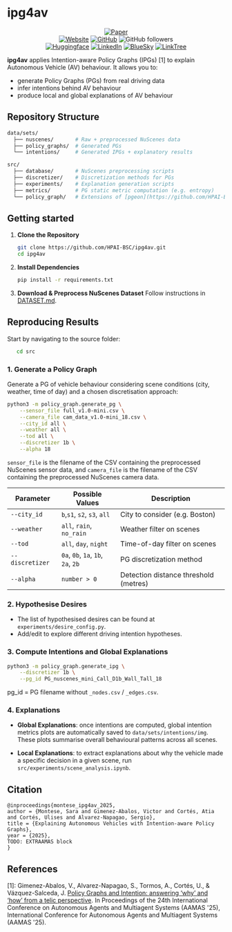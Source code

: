 # ipg4av

<div align="center">

[![Paper](https://img.shields.io/badge/Paper-10.5555/3635637.3663299-f6c628.svg)](https://dl.acm.org/doi/10.5555/3635637.3663299)
<br/>
[![Website](https://img.shields.io/badge/Website-HPAI-8A2BE2.svg)](https://hpai.bsc.es)
[![GitHub](https://img.shields.io/badge/GitHub-HPAI--BSC-%23121011.svg?logo=github&logoColor=white.svg)](https://github.com/HPAI-BSC)
![GitHub followers](https://img.shields.io/github/followers/HPAI-BSC)
<br/>
[![Huggingface](https://img.shields.io/badge/%F0%9F%A4%97%20Hugging%20Face-HPAI--BSC-ffc107?color=ffc107&logoColor=white.svg)](https://huggingface.co/HPAI-BSC)
[![LinkedIn](https://img.shields.io/badge/Linkedin-HPAI--BSC-blue.svg)](https://www.linkedin.com/company/hpai)
[![BlueSky](https://img.shields.io/badge/Bluesky-HPAI-0285FF?logo=bluesky&logoColor=fff.svg)](https://bsky.app/profile/hpai.bsky.social)
[![LinkTree](https://img.shields.io/badge/Linktree-HPAI-43E55E?style=flat&logo=linktree&logoColor=white.svg)](https://linktr.ee/hpai_bsc)


</div>


**ipg4av** applies Intention-aware Policy Graphs (IPGs) [1] to explain Autonomous Vehicle (AV) behaviour.
It allows you to: 
- generate Policy Graphs (PGs) from real driving data
- infer intentions behind AV behaviour
- produce local and global explanations of AV behaviour

## Repository Structure
```bash
data/sets/
  ├── nuscenes/       # Raw + preprocessed NuScenes data
  ├── policy_graphs/  # Generated PGs
  └── intentions/     # Generated IPGs + explanatory results

src/
  ├── database/       # NuScenes preprocessing scripts
  ├── discretizer/    # Discretization methods for PGs
  ├── experiments/    # Explanation generation scripts
  ├── metrics/        # PG static metric computation (e.g. entropy)
  └── policy_graph/   # Extensions of [pgeon](https://github.com/HPAI-BSC/pgeon) package to build PGs & IPGs for AVs
```
## Getting started

1. **Clone the Repository**

    ```bash
    git clone https://github.com/HPAI-BSC/ipg4av.git
    cd ipg4av
    ```
    
2. **Install Dependencies**

    ```bash
    pip install -r requirements.txt
    ```

3. **Download & Preprocess NuScenes Dataset**
    Follow instructions in [DATASET.md](src/database/DATASET.md).


## Reproducing Results
Start by navigating to the source folder:

 ```bash
    cd src
```

### 1. Generate a Policy Graph
Generate a PG of vehicle behaviour considering scene conditions (city, weather, time of day) and a chosen discretisation approach:

```bash
python3 -m policy_graph.generate_pg \
    --sensor_file full_v1.0-mini.csv \
    --camera_file cam_data_v1.0-mini_18.csv \
    --city_id all \
    --weather all \
    --tod all \
    --discretizer 1b \
    --alpha 18 

```

`sensor_file` is the filename of the CSV containing the preprocessed NuScenes sensor data, and `camera_file` is the filename of the CSV containing the preprocessed NuScenes camera data.


| Parameter       | Possible Values         | Description                                          |
| --------------- | --------------------- | ---------------------------------------------------- |
| `--city_id`     | `b`,`s1`, `s2`, `s3`, `all`           | City to consider (e.g. Boston) |
| `--weather`     | `all`, `rain`, `no_rain`      | Weather filter on scenes     |
| `--tod`         | `all`, `day`, `night` | Time-of-day filter on scenes            |
| `--discretizer` | `0a`, `0b`, `1a`, `1b`, `2a`, `2b`            | PG discretization method
| `--alpha`       | `number > 0`                  | Detection distance threshold (metres)        |


### 2. Hypothesise Desires
- The list of hypothesised desires can be found at `experiments/desire_config.py`. 
- Add/edit to explore different driving intention hypotheses.



### 3. Compute Intentions and Global Explanations 

```bash
python3 -m policy_graph.generate_ipg \
    --discretizer 1b \
    --pg_id PG_nuscenes_mini_Call_D1b_Wall_Tall_18 
```
pg_id = PG filename without `_nodes.csv` / `_edges.csv`.



### 4. Explanations

- **Global Explanations**: once intentions are computed, global intention metrics plots are automatically saved to `data/sets/intentions/img`. These plots summarise overall behavioural patterns across all scenes.

- **Local Explanations**: to extract explanations about why the vehicle made a specific decision in a given scene, run `src/experiments/scene_analysis.ipynb`.


## Citation

```
@inproceedings{montese_ipg4av_2025,
author = {Montese, Sara and Gimenez-Abalos, Victor and Cortés, Atia and Cortés, Ulises and Alvarez-Napagao, Sergio},
title = {Explaining Autonomous Vehicles with Intention-aware Policy Graphs},
year = {2025},
TODO: EXTRAAMAS block
}

```

## References
[1]: Gimenez-Abalos, V., Alvarez-Napagao, S., Tormos, A., Cortés, U., & Vázquez-Salceda, J. [Policy Graphs and Intention: answering ‘why’ and ‘how’ from a telic perspective](https://www.ifaamas.org/Proceedings/aamas2025/pdfs/p904.pdf). In Proceedings of the 24th International Conference on Autonomous Agents and Multiagent Systems (AAMAS '25), International Conference for Autonomous Agents and Multiagent Systems (AAMAS '25).  
